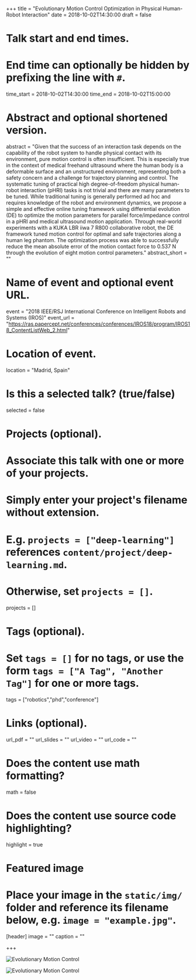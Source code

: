 +++
title = "Evolutionary Motion Control Optimization in Physical Human-Robot Interaction"
date = 2018-10-02T14:30:00
draft = false

# Talk start and end times.
#   End time can optionally be hidden by prefixing the line with `#`.
time_start = 2018-10-02T14:30:00
time_end = 2018-10-02T15:00:00

# Abstract and optional shortened version.
abstract = "Given that the success of an interaction task depends on the capability of the robot system to handle physical contact with its environment, pure motion control is often insufficient. This is especially true in the context of medical freehand ultrasound where the human body is a deformable surface and an unstructured environment, representing both a safety concern and a challenge for trajectory planning and control. The systematic tuning of practical high degree-of-freedom physical human-robot interaction (pHRI) tasks is not trivial and there are many parameters to be tuned. While traditional tuning is generally performed ad hoc and requires knowledge of the robot and environment dynamics, we propose a simple and effective online tuning framework using differential evolution (DE) to optimize the motion parameters for parallel force/impedance control in a pHRI and medical ultrasound motion application. Through real-world experiments with a KUKA LBR iiwa 7 R800 collaborative robot, the DE framework tuned motion control for optimal and safe trajectories along a human leg phantom. The optimization process was able to successfully reduce the mean absolute error of the motion contact force to 0.537 N through the evolution of eight motion control parameters."
abstract_short = ""

# Name of event and optional event URL.
event = "2018 IEEE/RSJ International Conference on Intelligent Robots and Systems (IROS)"
event_url = "https://ras.papercept.net/conferences/conferences/IROS18/program/IROS18_ContentListWeb_2.html"

# Location of event.
location = "Madrid, Spain"

# Is this a selected talk? (true/false)
selected = false

# Projects (optional).
#   Associate this talk with one or more of your projects.
#   Simply enter your project's filename without extension.
#   E.g. `projects = ["deep-learning"]` references `content/project/deep-learning.md`.
#   Otherwise, set `projects = []`.
projects = []

# Tags (optional).
#   Set `tags = []` for no tags, or use the form `tags = ["A Tag", "Another Tag"]` for one or more tags.
tags = ["robotics","phd","conference"]

# Links (optional).
url_pdf = ""
url_slides = ""
url_video = ""
url_code = ""

# Does the content use math formatting?
math = false

# Does the content use source code highlighting?
highlight = true

# Featured image
# Place your image in the `static/img/` folder and reference its filename below, e.g. `image = "example.jpg"`.
[header]
image = ""
caption = ""

+++

![Evolutionary Motion Control](https://res.cloudinary.com/nicholasnadeau/image/upload/v1549748468/kuka-evo_1.gif)

![Evolutionary Motion Control](https://res.cloudinary.com/nicholasnadeau/image/upload/v1549748471/kuka-evo_4.gif)
